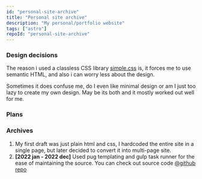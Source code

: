 ```yaml
---
id: "personal-site-archive"
title: "Personal site archive"
description: "My personal/portfolio website"
tags: ["astro"]
repoId: "personal-site-archive"
---
```


### Design decisions

The reason i used a classless CSS library [simple.css](https://simplecss.org/) is, it forces me to use semantic HTML, and also i can worry less about the design.

Sometimes it does confuse me, do I even like minimal design or am I just too lazy to create my own design. May be its both and it mostly worked out well for me.

### Plans


### Archives

1. My first draft was just plain html and css, I hardcoded the entire site in a single page, but later decided to convert it into multi-page site.
2. **[2022 jan - 2022 dec]** Used pug templating and gulp task runner for the ease of maintaining the source. You can check out source code [@github repo](https://github.com/Av1-Lv5/personal-site-archive/tree/main/0)

